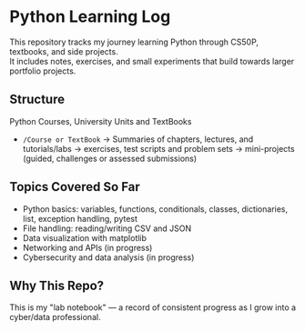 # Python Learning Log

This repository tracks my journey learning Python through CS50P, textbooks, and side projects.  
It includes notes, exercises, and small experiments that build towards larger portfolio projects.

## Structure
Python Courses, University Units and TextBooks
- `/Course or TextBook`
  → Summaries of chapters, lectures, and tutorials/labs
  → exercises, test scripts and problem sets
  → mini-projects (guided, challenges or assessed submissions)

## Topics Covered So Far
- Python basics: variables, functions, conditionals, classes, dictionaries, list, exception handling, pytest
- File handling: reading/writing CSV and JSON
- Data visualization with matplotlib
- Networking and APIs (in progress)
- Cybersecurity and data analysis (in progress)

## Why This Repo?
This is my "lab notebook" — a record of consistent progress as I grow into a cyber/data professional.
